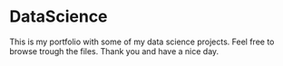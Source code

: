 # DataScience

This is my portfolio with some of my data science projects. Feel free to browse trough the files. Thank you and have a nice day. 

